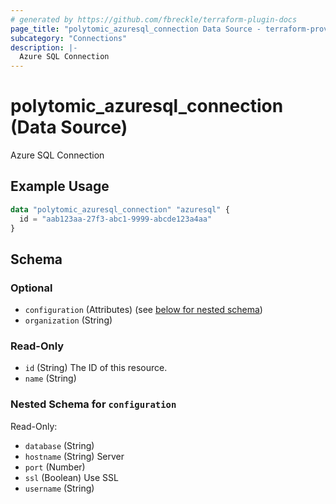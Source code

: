 ```yaml
---
# generated by https://github.com/fbreckle/terraform-plugin-docs
page_title: "polytomic_azuresql_connection Data Source - terraform-provider-polytomic"
subcategory: "Connections"
description: |-
  Azure SQL Connection
---
```


# polytomic_azuresql_connection (Data Source)

Azure SQL Connection

## Example Usage

```terraform
data "polytomic_azuresql_connection" "azuresql" {
  id = "aab123aa-27f3-abc1-9999-abcde123a4aa"
}
```

<!-- schema generated by tfplugindocs -->
## Schema

### Optional

- `configuration` (Attributes) (see [below for nested schema](#nestedatt--configuration))
- `organization` (String)

### Read-Only

- `id` (String) The ID of this resource.
- `name` (String)

<a id="nestedatt--configuration"></a>
### Nested Schema for `configuration`

Read-Only:

- `database` (String)
- `hostname` (String) Server
- `port` (Number)
- `ssl` (Boolean) Use SSL
- `username` (String)


